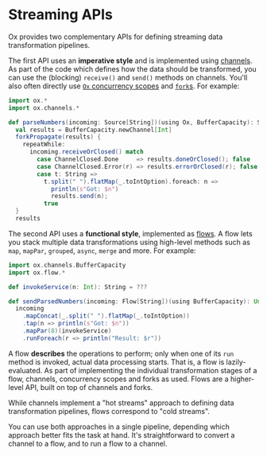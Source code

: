 # Streaming APIs

Ox provides two complementary APIs for defining streaming data transformation pipelines.

The first API uses an **imperative style** and is implemented using [channels](channels.md). As part of the code which defines how the data should be transformed, you can use the (blocking) `receive()` and `send()` methods on channels. You'll also often directly use [`Ox` concurrency scopes](../structured-concurrency/index.md) and [`fork`s](../structured-concurrency/fork-join.md). For example:

```scala
import ox.*
import ox.channels.*

def parseNumbers(incoming: Source[String])(using Ox, BufferCapacity): Source[Int] =
  val results = BufferCapacity.newChannel[Int]
  forkPropagate(results) {
    repeatWhile:
      incoming.receiveOrClosed() match
        case ChannelClosed.Done     => results.doneOrClosed(); false
        case ChannelClosed.Error(r) => results.errorOrClosed(r); false
        case t: String => 
          t.split(" ").flatMap(_.toIntOption).foreach: n =>
            println(s"Got: $n")
            results.send(n);
          true
  }  
  results
```

The second API uses a **functional style**, implemented as [flows](flows.md). A flow lets you stack multiple data transformations using high-level methods such as `map`, `mapPar`, `grouped`, `async`, `merge` and more. For example:

```scala
import ox.channels.BufferCapacity
import ox.flow.*

def invokeService(n: Int): String = ???

def sendParsedNumbers(incoming: Flow[String])(using BufferCapacity): Unit =
  incoming
    .mapConcat(_.split(" ").flatMap(_.toIntOption))
    .tap(n => println(s"Got: $n"))
    .mapPar(8)(invokeService)
    .runForeach(r => println("Result: $r"))
```

A flow **describes** the operations to perform; only when one of its `run` method is invoked, actual data processing starts. That is, a flow is lazily-evaluated. As part of implementing the individual transformation stages of a flow, channels, concurrency scopes and forks as used. Flows are a higher-level API, built on top of channels and forks.

While channels implement a "hot streams" approach to defining data transformation pipelines, flows correspond to "cold streams".

You can use both approaches in a single pipeline, depending which approach better fits the task at hand. It's straightforward to convert a channel to a flow, and to run a flow to a channel.

